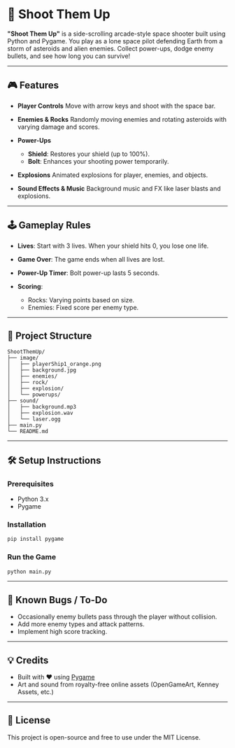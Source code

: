 # 🚀 Shoot Them Up

**"Shoot Them Up"** is a side-scrolling arcade-style space shooter built using Python and Pygame. You play as a lone space pilot defending Earth from a storm of asteroids and alien enemies. Collect power-ups, dodge enemy bullets, and see how long you can survive! 

---

## 🎮 Features

* **Player Controls**
  Move with arrow keys and shoot with the space bar.

* **Enemies & Rocks**
  Randomly moving enemies and rotating asteroids with varying damage and scores.

* **Power-Ups**

  * **Shield**: Restores your shield (up to 100%).
  * **Bolt**: Enhances your shooting power temporarily.

* **Explosions**
  Animated explosions for player, enemies, and objects.

* **Sound Effects & Music**
  Background music and FX like laser blasts and explosions.

---

## 🕹️ Gameplay Rules

* **Lives**: Start with 3 lives. When your shield hits 0, you lose one life.
* **Game Over**: The game ends when all lives are lost.
* **Power-Up Timer**: Bolt power-up lasts 5 seconds.
* **Scoring**:

  * Rocks: Varying points based on size.
  * Enemies: Fixed score per enemy type.

---

## 📁 Project Structure

```
ShootThemUp/
├── image/
│   ├── playerShip1_orange.png
│   ├── background.jpg
│   ├── enemies/
│   ├── rock/
│   ├── explosion/
│   └── powerups/
├── sound/
│   ├── background.mp3
│   ├── explosion.wav
│   └── laser.ogg
├── main.py
└── README.md
```

---

## 🛠️ Setup Instructions

### Prerequisites

* Python 3.x
* Pygame

### Installation

```bash
pip install pygame
```

### Run the Game

```bash
python main.py
```

---

## 🚧 Known Bugs / To-Do

* Occasionally enemy bullets pass through the player without collision.
* Add more enemy types and attack patterns.
* Implement high score tracking.

---


## 💡 Credits

* Built with ❤️ using [Pygame](https://www.pygame.org/news)
* Art and sound from royalty-free online assets (OpenGameArt, Kenney Assets, etc.)

---

## 📜 License

This project is open-source and free to use under the MIT License.


